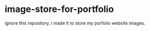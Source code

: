 # image-store-for-portfolio

ignore this repository,
i made it to store my porfolio website images.
